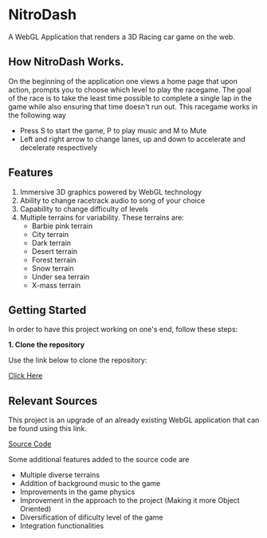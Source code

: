 # NitroDash
A WebGL Application that renders a 3D Racing car game on the web. 

## How NitroDash Works.

On the beginning of the application one views a home page that upon action, prompts you to choose which level to play the racegame. 
The goal of the race is to take the least time possible to complete a single lap in the game while also ensuring that time doesn't run out.
This racegame works in the following way
- Press S to start the game, P to play music and M to Mute
- Left and right arrow to change lanes, up and down to accelerate and decelerate respectively

## Features
1. Immersive 3D graphics powered by WebGL technology
2. Ability to change racetrack audio to song of your choice
3. Capability to change difficulty of levels
4. Multiple terrains for variability. These terrains are:
    - Barbie pink terrain
    - City terrain
    - Dark terrain
    - Desert terrain
    - Forest terrain
    - Snow terrain
    - Under sea terrain
    - X-mass terrain

## Getting Started

In order to have this project working on one's end, follow these steps:

**1. Clone the repository**

Use the link below to clone the repository:

[Click Here](https://github.com/muthoni856/MiniProject.git) 


## Relevant Sources

This project is an upgrade of an already existing WebGL application that can be found using this link. 

[Source Code](https://github.com/KodeMeister-YT/Dash.github.io)

Some additional features added to the source code are 

- Multiple diverse terrains
- Addition of  background music to the game
- Improvements in the game physics
- Improvement in the approach to the project (Making it more Object Oriented)
- Diversification of dificulty level of the game
- Integration functionalities
